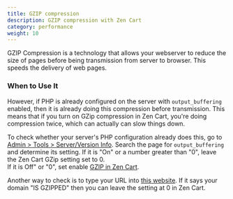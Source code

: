 ```yaml
---
title: GZIP compression
description: GZIP compression with Zen Cart 
category: performance
weight: 10
---
```


GZIP Compression is a technology that allows your webserver to 
reduce the size of pages before being transmission from server to browser.
This speeds the delivery of web pages. 

### When to Use It
However, if PHP is already configured on the server with `output_buffering` enabled, then it is already doing this compression before transmission. 
This means that if you turn on GZip compression in Zen Cart, you're 
doing compression twice, which can actually can slow things down.

To check whether your server's PHP configuration already does this, go to 
[Admin > Tools > Server/Version Info](/user/admin_pages/tools/server_info/). 
Search the page for `output_buffering` and determine its setting.
If it is "On" or a number greater than "0", leave the Zen Cart GZip setting set to 0.  
If it is Off" or "0", set enable [GZIP in Zen Cart](/user/admin_pages/configuration/configuration_gzipcompression/). 

Another way to check is to type your URL into [this website](http://www.whatsmyip.org/http-compression-test).  If it says your domain "IS GZIPPED" then you can leave the setting at 0 in Zen Cart.

